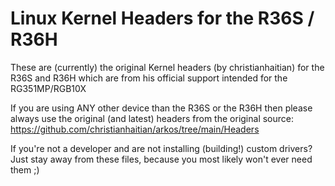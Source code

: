 # Linux Kernel Headers for the R36S / R36H

These are (currently) the original Kernel headers (by christianhaitian) for the R36S and R36H which are from his official support intended for the RG351MP/RGB10X

If you are using ANY other device than the R36S or the R36H then please always use the original (and latest) headers from the original source:
https://github.com/christianhaitian/arkos/tree/main/Headers

If you're not a developer and are not installing (building!) custom drivers? Just stay away from these files, because you most likely won't ever need them ;)

